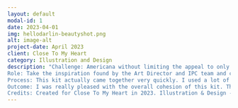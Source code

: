 ```yaml
---
layout: default
modal-id: 1
date: 2023-04-01
img: hellodarlin-beautyshot.png
alt: image-alt
project-date: April 2023
client: Close To My Heart
category: Illustration and Design
description: "Challenge: Americana without limiting the appeal to only United States customers. A lot of the inspiration for this kit came from various fabric collections and quilts combined with a paper suite produced by Close To My Heart a few years previously. The previous kit had excellent sales, so the goal was to replicate the feeling without duplicating the kit entirely.<br>
Role: Take the inspiration found by the Art Director and IPC team and create a suite of six 12”x12” patterned papers, a sticker sheet, several stamp sets, twenty four pocket scrapbook cards, digital art, and a coordinating accessory.<br> 
Process: This kit actually came together very quickly. I used a lot of open source reference photos for the flower illustrations and focused on a simple graphic look. This project was done in Adobe Illustrator using a Wacom Cintiq tablet. Once I had drawn the assets the patterns seemed to put themselves together. I turned in around thirty patterns which were then narrowed to the required six by the art direction team. I was then able to complete the sticker sheet, coordinating stamps and twenty four pocket scrapbooking cards.<br>
Outcome: I was really pleased with the overall cohesion of this kit. The success of this collection came largely from good inspiration and research in the beginning stages.<br>
Credits: Created for Close To My Heart in 2023. Illustration & Design - Wendy Fugal. Art Direction - Jamie Hascall. Photography - Darci Larsen. Book layout - Wendy Heim. Art Production - CTMH Art Department."
---
```

